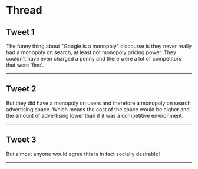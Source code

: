 # Thread

## Tweet 1

The funny thing about "Google is a monopoly" discourse is they never really had a monopoly on search, at least not monopoly pricing power. They couldn't have even charged a penny and there were a lot of competitors that were 'fine'.

---

## Tweet 2

But they did have a monopoly on users and therefore a monopoly on search advertising space. Which means the cost of the space would be higher and the amount of advertising lower than if it was a competitive environment.

---

## Tweet 3

But almost anyone would agree this is in fact socially desirable!

---

